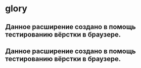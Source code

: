 # glory
## Данное расширение создано в помощь тестированию вёрстки в браузере.
## Данное расширение создано в помощь тестированию вёрстки в браузере.

